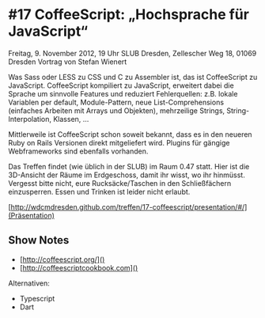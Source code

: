 # #17 CoffeeScript: „Hochsprache für JavaScript“



Freitag, 9. November 2012, 19 Uhr
SLUB Dresden, Zellescher Weg 18, 01069 Dresden
Vortrag von Stefan Wienert

Was Sass oder LESS zu CSS und C zu Assembler ist, das ist CoffeeScript zu JavaScript. CoffeeScript kompiliert zu JavaScript, erweitert dabei die Sprache um sinnvolle Features und reduziert Fehlerquellen: z.B. lokale Variablen per default, Module-Pattern, neue List-Comprehensions (einfaches Arbeiten mit Arrays und Objekten), mehrzeilige Strings, String-Interpolation, Klassen, …

Mittlerweile ist CoffeeScript schon soweit bekannt, dass es in den neueren Ruby on Rails Versionen direkt mitgeliefert wird. Plugins für gängige Webframeworks sind ebenfalls vorhanden.

Das Treffen findet (wie üblich in der SLUB) im Raum 0.47 statt. Hier ist die 3D-Ansicht der Räume im Erdgeschoss, damit ihr wisst, wo ihr hinmüsst. Vergesst bitte nicht, eure Rucksäcke/Taschen in den Schließfächern einzusperren. Essen und Trinken ist leider nicht erlaubt.


[http://wdcmdresden.github.com/treffen/17-coffeescript/presentation/#/](Präsentation)

## Show Notes

* [http://coffeescript.org/]()
* [http://coffeescriptcookbook.com]()

Alternativen:

* Typescript
* Dart


